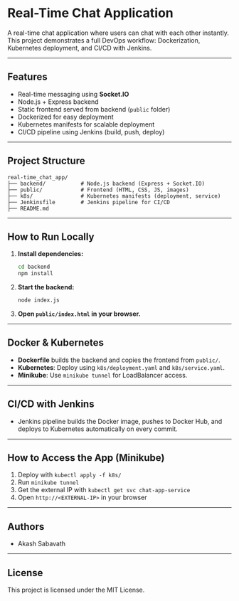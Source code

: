 # Real-Time Chat Application

A real-time chat application where users can chat with each other instantly.  
This project demonstrates a full DevOps workflow: Dockerization, Kubernetes deployment, and CI/CD with Jenkins.

---

## Features

- Real-time messaging using **Socket.IO**
- Node.js + Express backend
- Static frontend served from backend (`public` folder)
- Dockerized for easy deployment
- Kubernetes manifests for scalable deployment
- CI/CD pipeline using Jenkins (build, push, deploy)

---

## Project Structure

```
real-time_chat_app/
├── backend/           # Node.js backend (Express + Socket.IO)
├── public/            # Frontend (HTML, CSS, JS, images)
├── k8s/               # Kubernetes manifests (deployment, service)
├── Jenkinsfile        # Jenkins pipeline for CI/CD
├── README.md
```

---

## How to Run Locally

1. **Install dependencies:**
    ```sh
    cd backend
    npm install
    ```

2. **Start the backend:**
    ```sh
    node index.js
    ```

3. **Open `public/index.html` in your browser.**

---

## Docker & Kubernetes

- **Dockerfile** builds the backend and copies the frontend from `public/`.
- **Kubernetes**: Deploy using `k8s/deployment.yaml` and `k8s/service.yaml`.
- **Minikube**: Use `minikube tunnel` for LoadBalancer access.

---

## CI/CD with Jenkins

- Jenkins pipeline builds the Docker image, pushes to Docker Hub, and deploys to Kubernetes automatically on every commit.

---

## How to Access the App (Minikube)

1. Deploy with `kubectl apply -f k8s/`
2. Run `minikube tunnel`
3. Get the external IP with `kubectl get svc chat-app-service`
4. Open `http://<EXTERNAL-IP>` in your browser

---

## Authors

- Akash Sabavath


---

## License

This project is licensed under the MIT License.
